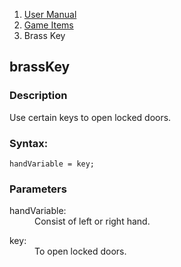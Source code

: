 <ol class="breadcrumb">
  <li><a href="#/docs/contents">User Manual</a></li>
  <li><a href="#/docs/game">Game Items</a></li>
<li class="active">Brass Key</li>
</ol>

## brassKey

### Description

Use certain keys to open locked doors.

### Syntax:

	handVariable = key;

### Parameters

<dl>
  <dt>handVariable:</dt>
  <dd>Consist of left or right hand.</dd>
</dl>

<dl>
  <dt>key:</dt>
  <dd>To open locked doors.</dd>
</dl>